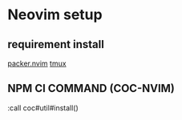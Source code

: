 # Neovim setup

## requirement install 
[packer.nvim](https://github.com/wbthomason/packer.nvim)
[tmux](https://github.com/tmux/tmux/wiki)


## NPM CI COMMAND (COC-NVIM)
:call coc#util#install()
